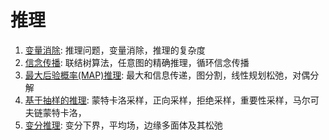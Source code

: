 # 推理

1. [变量消除](inference/variable_elimination.md): 推理问题，变量消除，推理的复杂度
2. [信念传播](inference/belief_propagation.md): 联结树算法，任意图的精确推理，循环信念传播
3. [最大后验概率(MAP)推理](inference/MAP_inference.md): 最大和信息传递，图分割，线性规划松弛，对偶分解
4. [基于抽样的推理](inference/sampling-based_inference.md): 蒙特卡洛采样，正向采样，拒绝采样，重要性采样，马尔可夫链蒙特卡洛，
5. [变分推理](inference/variational_inference.md): 变分下界，平均场，边缘多面体及其松弛